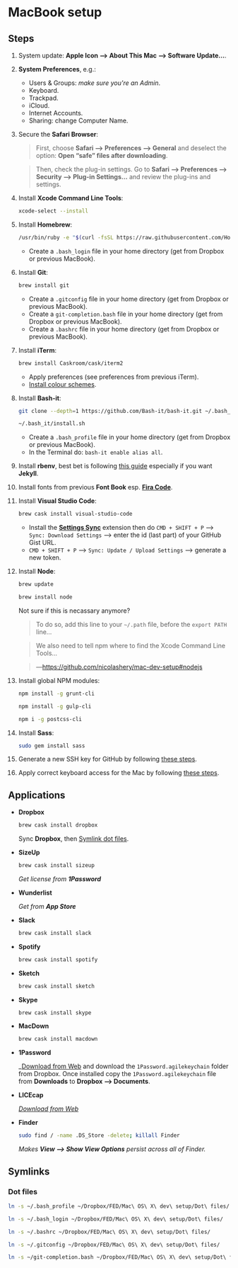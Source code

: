 # MacBook setup
## Steps
1. System update: **Apple Icon ⟶ About This Mac ⟶ Software Update…**.
2. **System Preferences**, e.g.:
	- Users & Groups: _make sure you're an Admin_.
	- Keyboard.
	- Trackpad.
	- iCloud.
	- Internet Accounts.
	- Sharing: change Computer Name.
3. Secure the **Safari Browser**:
	> First, choose **Safari ⟶ Preferences ⟶ General** and deselect the option: **Open “safe” files after downloading**.
	
	> Then, check the plug-in settings. Go to **Safari ⟶ Preferences ⟶ Security ⟶ Plug-in Settings…** and review the plug-ins and settings.
4. Install **Xcode Command Line Tools**: 

    ```bash
	xcode-select --install
  	```
5. Install **Homebrew**: 

	```bash
    /usr/bin/ruby -e "$(curl -fsSL https://raw.githubusercontent.com/Homebrew/install/master/install)"
    ```
	
    - Create a `.bash_login` file in your home directory (get from Dropbox or previous MacBook).
6. Install **Git**:

	```bash
    brew install git
    ```
    
    - Create a `.gitconfig` file in your home directory (get from Dropbox or previous MacBook).
    - Create a `git-completion.bash` file in your home directory (get from Dropbox or previous MacBook).
    - Create a `.bashrc` file in your home directory (get from Dropbox or previous MacBook).
7. Install **iTerm**:

	```bash
    brew install Caskroom/cask/iterm2
    ```
    
    - Apply preferences (see preferences from previous iTerm).
    - [Install colour schemes](http://iterm2colorschemes.com/).
8. Install **Bash-it**:

	```bash
    git clone --depth=1 https://github.com/Bash-it/bash-it.git ~/.bash_it
    ```
  
    ```bash
    ~/.bash_it/install.sh
    ```
	- Create a `.bash_profile` file in your home directory (get from Dropbox or previous MacBook).
	- In the Terminal do: `bash-it enable alias all`.
9. Install **rbenv**, best bet is following [this guide](https://gist.github.com/r-brown/a0b50d56cfb3596e0d17) especially if you want **Jekyll**.
10. Install fonts from previous **Font Book** esp. [**Fira Code**](https://github.com/tonsky/FiraCode).
11. Install **Visual Studio Code**:

    ```bash
    brew cask install visual-studio-code
    ```
    - Install the [**Settings Sync**](https://marketplace.visualstudio.com/items?itemName=Shan.code-settings-sync) extension then do `CMD + SHIFT + P` ⟶ `Sync: Download Settings` ⟶ enter the id (last part) of your GitHub Gist URL.
    - `CMD + SHIFT + P` ⟶ `Sync: Update / Upload Settings` ⟶ generate a new token.
12. Install **Node**:

	```bash
    brew update
    ```
  
    ```bash
    brew install node
    ```
  
    Not sure if this is necassary anymore?
		
    > To do so, add this line to your `~/.path` file, before the `export PATH` line…
    
    > We also need to tell npm where to find the Xcode Command Line Tools…
    
    > —https://github.com/nicolashery/mac-dev-setup#nodejs
13. Install global NPM modules:

    ```bash
    npm install -g grunt-cli
    ```
  
    ```bash
    npm install -g gulp-cli
    ```
    
    ```bash
    npm i -g postcss-cli
    ```
14. Install **Sass**:

	```bash
    sudo gem install sass
    ```
16. Generate a new SSH key for GitHub by following [these steps](https://help.github.com/articles/generating-a-new-ssh-key-and-adding-it-to-the-ssh-agent/#generating-a-new-ssh-key).
17. Apply correct keyboard access for the Mac by following [these steps](https://support.apple.com/en-us/HT204434).

## Applications
- **Dropbox**

    ```bash
    brew cask install dropbox
    ```
    
    Sync **Dropbox**, then [Symlink dot files](#dot-files).
- **SizeUp**

    ```bash
    brew cask install sizeup
    ```

    _Get license from **1Password**_
- **Wunderlist**

    _Get from **App Store**_
- **Slack**

    ```bash
    brew cask install slack
    ```
- **Spotify**

    ```bash
    brew cask install spotify
    ```
- **Sketch**

    ```bash
    brew cask install sketch
    ```
- **Skype**

    ```bash
    brew cask install skype
    ```
- **MacDown**

    ```bash
    brew cask install macdown
    ```
- **1Password**

    _[Download from Web](https://agilebits.com/downloads) and download the `1Password.agilekeychain` folder from Dropbox. Once installed copy the `1Password.agilekeychain` file from **Downloads** to **Dropbox ⟶ Documents**.
- **LICEcap**

    _[Download from Web](http://www.cockos.com/licecap/)_
    
- **Finder**

    ```bash
    sudo find / -name .DS_Store -delete; killall Finder
    ```
    
    _Makes **View ⟶ Show View Options** persist across all of Finder._

## Symlinks
### Dot files

```bash
ln -s ~/.bash_profile ~/Dropbox/FED/Mac\ OS\ X\ dev\ setup/Dot\ files/
```

```bash
ln -s ~/.bash_login ~/Dropbox/FED/Mac\ OS\ X\ dev\ setup/Dot\ files/
```

```bash
ln -s ~/.bashrc ~/Dropbox/FED/Mac\ OS\ X\ dev\ setup/Dot\ files/
```

```bash
ln -s ~/.gitconfig ~/Dropbox/FED/Mac\ OS\ X\ dev\ setup/Dot\ files/
```

```bash
ln -s ~/git-completion.bash ~/Dropbox/FED/Mac\ OS\ X\ dev\ setup/Dot\ files/
```
